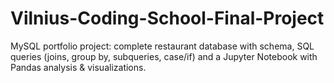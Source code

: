 # Vilnius-Coding-School-Final-Project
MySQL portfolio project: complete restaurant database with schema, SQL queries (joins, group by, subqueries, case/if) and a Jupyter Notebook with Pandas analysis &amp; visualizations. 
